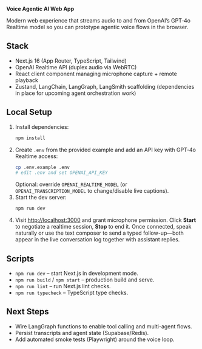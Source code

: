 **Voice Agentic AI Web App**

Modern web experience that streams audio to and from OpenAI’s GPT‑4o Realtime model so you can prototype agentic voice flows in the browser.

## Stack
- Next.js 16 (App Router, TypeScript, Tailwind)
- OpenAI Realtime API (duplex audio via WebRTC)
- React client component managing microphone capture + remote playback
- Zustand, LangChain, LangGraph, LangSmith scaffolding (dependencies in place for upcoming agent orchestration work)

## Local Setup
1. Install dependencies:
   ```bash
   npm install
   ```
2. Create `.env` from the provided example and add an API key with GPT‑4o Realtime access:
   ```bash
   cp .env.example .env
   # edit .env and set OPENAI_API_KEY
   ```
   Optional: override `OPENAI_REALTIME_MODEL` (or `OPENAI_TRANSCRIPTION_MODEL` to change/disable live captions).
3. Start the dev server:
   ```bash
   npm run dev
   ```
4. Visit [http://localhost:3000](http://localhost:3000) and grant microphone permission. Click **Start** to negotiate a realtime session, **Stop** to end it. Once connected, speak naturally or use the text composer to send a typed follow-up—both appear in the live conversation log together with assistant replies.

## Scripts
- `npm run dev` – start Next.js in development mode.
- `npm run build` / `npm start` – production build and serve.
- `npm run lint` – run Next.js lint checks.
- `npm run typecheck` – TypeScript type checks.

## Next Steps
- Wire LangGraph functions to enable tool calling and multi-agent flows.
- Persist transcripts and agent state (Supabase/Redis).
- Add automated smoke tests (Playwright) around the voice loop.
